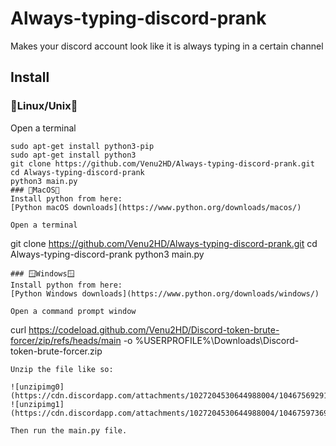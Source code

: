 # Always-typing-discord-prank
Makes your discord account look like it is always typing in a certain channel
## Install
  ### 🐧Linux/Unix🐧
  Open a terminal
  ```
  sudo apt-get install python3-pip
  sudo apt-get install python3
  git clone https://github.com/Venu2HD/Always-typing-discord-prank.git
  cd Always-typing-discord-prank
  python3 main.py
  ### 🍎MacOS🍎
  Install python from here:
  [Python macOS downloads](https://www.python.org/downloads/macos/)
  
  Open a terminal
  ```
  git clone https://github.com/Venu2HD/Always-typing-discord-prank.git
  cd Always-typing-discord-prank
  python3 main.py
  ```
  ### 🪟Windows🪟
  Install python from here:
  [Python Windows downloads](https://www.python.org/downloads/windows/)
  
  Open a command prompt window
  ```
  curl https://codeload.github.com/Venu2HD/Discord-token-brute-forcer/zip/refs/heads/main -o %USERPROFILE%\Downloads\Discord-token-brute-forcer.zip
  ```
  Unzip the file like so:
  
  ![unzipimg0](https://cdn.discordapp.com/attachments/1027204530644988004/1046756929185259530/unzip.jpg)
  ![unzipimg1](https://cdn.discordapp.com/attachments/1027204530644988004/1046759736906874941/unzip.png)
  
  Then run the main.py file.
